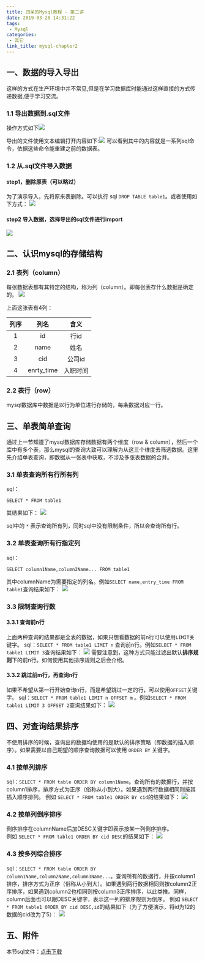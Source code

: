 ```yaml
---
title: 四呆的Mysql教程 - 第二讲
date: 2019-03-28 14:31:22
tags: 
 - Mysql 
categories: 
 - 其它
link_title: mysql-chapter2
---
```

## 一、数据的导入导出
这样的方式在生产环境中并不常见,但是在学习数据库时能通过这样直接的方式传递数据,便于学习交流。
### 1.1 导出数据到.sql文件
操作方式如下![](https://stonerivers.oss-cn-beijing.aliyuncs.com/B2DLAWYPCT06D4STIG5Q.jpg)
<!-- more -->
导出的文件使用文本编辑打开内容如下:![](https://stonerivers.oss-cn-beijing.aliyuncs.com/VFTCIOHKM5ARVXXPH5U1.jpg)
可以看到其中的内容就是一系列sql命令，依据这些命令能重建之前的数据表。
### 1.2 从.sql文件导入数据
#### step1，删除原表（可以略过）
为了演示导入，先将原来表删除。可以执行 sql `DROP TABLE table1`。或者使用如下方式：
![](https://stonerivers.oss-cn-beijing.aliyuncs.com/G86TNC4X3WHK6681UWK2.jpg)
#### step2 导入数据，选择导出的sql文件进行import
![](https://stonerivers.oss-cn-beijing.aliyuncs.com/3Q6B4LQRW6RBAMY987UG.jpg)

## 二、认识mysql的存储结构
### 2.1 表列（column）
每张数据表都有其特定的结构，称为列（column）。即每张表存什么数据是确定的。
![](https://stonerivers.oss-cn-beijing.aliyuncs.com/CLPY8JA5U0WXQOUMGPBJ.jpg)

上面这张表有4列：  

列序 | 列名 | 含义
:----: | :----: | :---:
1 | id | 行id
2 |  name | 姓名
3 |  cid | 公司id
4 |  enrty_time | 入职时间

### 2.2 表行（row）
mysql数据库中数据是以行为单位进行存储的，每条数据对应一行。

## 三、单表简单查询
通过上一节知道了mysql数据库存储数据有两个维度（row & column），然后一个库中有多个表，那么mysql的查询大致可以理解为从这三个维度去筛选数据。这里先介绍单表查询，即数据从一张表中获取，不涉及多张表数据的合并。
### 3.1 单表查询所有行所有列
sql：
```
SELECT * FROM table1
```

其结果如下：
![](https://stonerivers.oss-cn-beijing.aliyuncs.com/1KMDA8HB16CSE00TJI7X.jpg)

sql中的 `*` 表示查询所有列，同时sql中没有限制条件，所以会查询所有行。

### 3.2 单表查询所有行指定列
sql：
```
SELECT column1Name,column2Name... FROM table1
```

其中columnName为需要指定的列名。例如`SELECT name,entry_time FROM table1`查询结果如下：
![](https://stonerivers.oss-cn-beijing.aliyuncs.com/TQ633ALA3LIK17VGV8JV.jpg)

### 3.3 限制查询行数
#### 3.3.1 查询前n行
上面两种查询的结果都是全表的数据，如果只想看数据的前n行可以使用`LIMIT`关键字。
sql：`SELECT * FROM table1 LIMIT n` 查询前n行。例如`SELECT * FROM table1 LIMIT 3`查询结果如下：
![](https://stonerivers.oss-cn-beijing.aliyuncs.com/GQQGVEAHWFFF1M13VGDA.jpg)
需要注意到，这种方式只能过滤出默认**排序规则**下的前n行。如何使用其他排序规则之后会介绍。
#### 3.3.2 跳过前m行，再查询n行
如果不希望从第一行开始查询n行，而是希望跳过一定的行，可以使用`OFFSET`关键字。
sql：`SELECT * FROM table1 LIMIT n OFFSET m` 。例如`SELECT * FROM table1 LIMIT 3 OFFSET 2`查询结果如下：
![](https://stonerivers.oss-cn-beijing.aliyuncs.com/MSED7W7X9W1PC6K8VNG2.jpg)

## 四、对查询结果排序
不使用排序的时候，查询出的数据均使用的是默认的排序策略（即数据的插入顺序）。如果需要以自己期望的顺序查询数据可以使用 `ORDER BY` 关键字。
### 4.1 按单列排序
sql：`SELECT * FROM table ORDER BY column1Name`。查询所有的数据行，并按column1排序，排序方式为正序（俗称从小到大）。如果遇到两行数据相同则按其插入顺序排列。
例如 `SELECT * FROM table1 ORDER BY cid`的结果如下：
![](https://stonerivers.oss-cn-beijing.aliyuncs.com/I4A589FCKUHTE85A5SHD.jpg)
### 4.2 按单列倒序排序
倒序排序在columnName后加DESC关键字即表示按某一列倒序排序。  
例如 `SELECT * FROM table1 ORDER BY cid DESC`的结果如下：
![](https://stonerivers.oss-cn-beijing.aliyuncs.com/MCX6EWNLIU8W9ER1SIOL.jpg)
### 4.3 按多列综合排序
sql：`SELECT * FROM table ORDER BY column1Name,column2Name,column3Name...`。查询所有的数据行，并按column1排序，排序方式为正序（俗称从小到大）。如果遇到两行数据相同则按column2正序排序，如果遇到column2也相同则按column3正序排序，以此类推。同样，column后面也可以跟DESC关键字，表示这一列的排序规则为倒序。
例如 `SELECT * FROM table1 ORDER BY cid DESC,id`的结果如下（为了方便演示，将id为12的数据的cid改为了5）：
![](https://stonerivers.oss-cn-beijing.aliyuncs.com/13YVGYG6RJSCB8VX0K89.jpg)

## 五、附件
本节sql文件：[点击下载](chapter2.sql)

